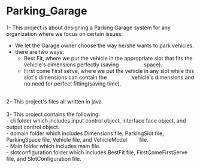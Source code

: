 # Parking_Garage
1- This project is about designing a Parking Garage system for any organization where we focus on certain issues:<br/>
- We let the Garage owner choose the way he/she wants to park vehicles.<br/>
- there are two ways: <br/>
    - Best Fit, where we put the vehicle in the appropriate slot that fits the vehicle's dimensions perfectly (saving &emsp;&emsp;&emsp;&emsp;&ensp;space).<br/>
    - First come First serve, where we put the vehicle in any slot while this slot's dimensions can contain the &emsp;&emsp;&emsp;&emsp;&ensp;vehicle's dimensions and no need for perfect fitting(saving time).<br/>
<br/>
2- This project's files all written in java.<br/>
<br/>
3- This project contains the following:<br/>
   - cli folder which includes input control object, interface face object, and output control object.<br/>
- domain folder which includes Dimensions file, ParkingSlot file, ParkingSpace file, Vehicle file, and VehicleModel &emsp;&ensp;&nbsp;&nbsp;file.<br/>
- Main folder which includes main file.<br/>
- slotconfiguration folder which includes BestFit file, FirstComeFirstServe file, and SlotConfiguration file.<br/>

